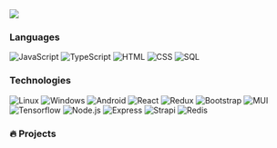 

  <img align="center" src="https://raw.githubusercontent.com/Phoudthavisack/phoudthavisack/main/Stats.svg" />



### Languages

![JavaScript](https://img.shields.io/badge/-JavaScript-000?&logo=JavaScript)
![TypeScript](https://img.shields.io/badge/-TypeScript-000?&logo=TypeScript)
![HTML](https://img.shields.io/badge/-HTML-000?&logo=html5)
![CSS](https://img.shields.io/badge/-CSS-000?&logo=css3)
![SQL](https://img.shields.io/badge/-SQL-000?&logo=MySQL)


### Technologies

![Linux](https://img.shields.io/badge/-Linux-000?&logo=linux)
![Windows](https://img.shields.io/badge/-Windows-000?&logo=Windows)
![Android](https://img.shields.io/badge/-Android-000?&logo=Android)
![React](https://img.shields.io/badge/-React-000?&logo=react)
![Redux](https://img.shields.io/badge/-Redux-000?&logo=Redux)
![Bootstrap](https://img.shields.io/badge/-Bootstrap-000?&logo=Bootstrap)
![MUI](https://img.shields.io/badge/-Material%20UI-000?&logo=MUI)
![Tensorflow](https://img.shields.io/badge/-Tensorflow-000?&logo=tensorflow)
![Node.js](https://img.shields.io/badge/-Node.js-000?&logo=node.js)
![Express](https://img.shields.io/badge/-Express-000?&logo=express)
![Strapi](https://img.shields.io/badge/-Strapi-000?&logo=strapi)
![Redis](https://img.shields.io/badge/-Redis-000?&logo=Redis)


### 🔥 Projects


<div style="display:grid;grid-template-columns:1fr 1fr 1fr;gap:4px;">
	<div>
		<img src="https://raw.githubusercontent.com/Phoudthavisack/phoudthavisack/main/b52ead937e64c4f8eb96f3df52765f51.jpeg" alt=""/>
	</div>
	<div>
		<img src="https://raw.githubusercontent.com/Phoudthavisack/phoudthavisack/main/c682ad475d0cccc4e486550bb3c7fd21.jpeg" alt=""/>
	</div>
	<div>
		<img src="https://raw.githubusercontent.com/Phoudthavisack/phoudthavisack/main/9041bf6dd065548e7773a4221929077c.jpeg" alt=""/>
	</div>
</div>

